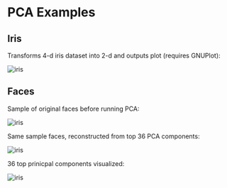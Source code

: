 # PCA Examples


## Iris

Transforms 4-d iris dataset into 2-d and outputs plot (requires GNUPlot):

![iris](https://raw.githubusercontent.com/gbuesing/pca/master/examples/data/iris.png)


## Faces

Sample of original faces before running PCA:

![iris](https://raw.githubusercontent.com/gbuesing/pca/master/examples/data/faces.png)

Same sample faces, reconstructed from top 36 PCA components:

![iris](https://raw.githubusercontent.com/gbuesing/pca/master/examples/data/faces_recovered.png)

36 top prinicpal components visualized:

![iris](https://raw.githubusercontent.com/gbuesing/pca/master/examples/data/eigenfaces.png)